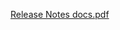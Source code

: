 [Release Notes docs.pdf](https://github.com/user-attachments/files/16454635/Release.Notes.docs.pdf)
